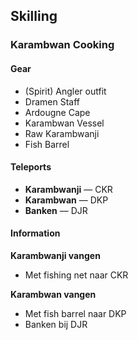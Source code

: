 ## Skilling

### Karambwan Cooking

#### Gear

- (Spirit) Angler outfit  
- Dramen Staff  
- Ardougne Cape  
- Karambwan Vessel  
- Raw Karambwanji  
- Fish Barrel

#### Teleports

- **Karambwanji** — CKR  
- **Karambwan** — DKP  
- **Banken** — DJR  

#### Information

**Karambwanji vangen**  
- Met fishing net naar CKR  

**Karambwan vangen**  
- Met fish barrel naar DKP  
- Banken bij DJR  

